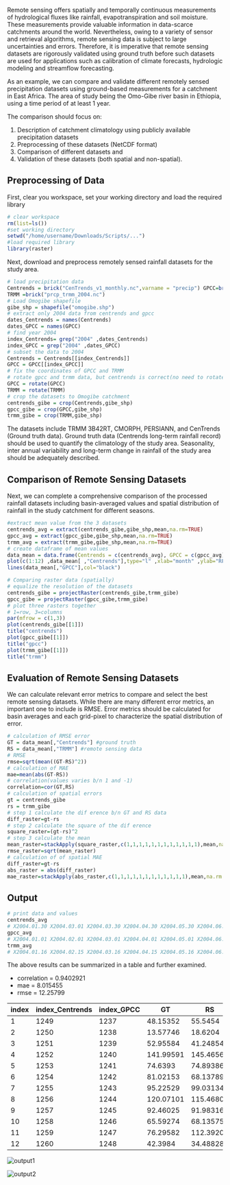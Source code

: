 Remote sensing offers spatially and temporally continuous measurements of hydrological fluxes like rainfall, evapotranspiration and soil moisture. These measurements provide valuable information in data-scarce catchments around the world. Nevertheless, owing to a variety of sensor and retrieval algorithms, remote sensing data is subject to large uncertainties and errors. Therefore, it is imperative that remote sensing datasets are rigorously validated using ground truth before such datasets are used for applications such as calibration of climate forecasts, hydrologic modeling and streamflow forecasting.

As an example, we can compare and validate different remotely sensed precipitation datasets using ground-based measurements for a catchment in East Africa. The area of study being the Omo-Gibe river basin in Ethiopia, using a time period of at least 1 year.

The comparison should focus on:

1. Description of catchment climatology using publicly available precipitation datasets
2. Preprocessing of these datasets (NetCDF format)
3. Comparison of different datasets and
4. Validation of these datasets (both spatial and non-spatial).

## Preprocessing of Data

First, clear you workspace, set your working directory and load the required library

```r
# clear workspace
rm(list=ls())
#set working directory
setwd("/home/username/Downloads/Scripts/...")
#load required library
library(raster)
```

Next, download and preprocess remotely sensed rainfall datasets for the study area.

```r
# load precipitation data
Centrends = brick("CenTrends_v1_monthly.nc",varname = "precip") GPCC=brick("precip.mon.total.v7.nc")
TRMM =brick("prcp_trmm_2004.nc")
# Load Omogibe shapefile
gibe_shp = shapefile("omogibe.shp")
# extract only 2004 data from centrends and gpcc
dates_Centrends = names(Centrends)
dates_GPCC = names(GPCC)
# find year 2004
index_Centrends= grep("2004" ,dates_Centrends)
index_GPCC = grep("2004" ,dates_GPCC)
# subset the data to 2004
Centrends = Centrends[[index_Centrends]]
GPCC = GPCC[[index_GPCC]]
# fix the coordinates of GPCC and TRMM
# rotate gpcc and trmm data, but centrends is correct(no need to rotate)
GPCC = rotate(GPCC)
TRMM = rotate(TRMM)
# crop the datasets to Omogibe catchment
centrends_gibe = crop(Centrends,gibe_shp)
gpcc_gibe = crop(GPCC,gibe_shp)
trmm_gibe = crop(TRMM,gibe_shp)
```

The datasets include TRMM 3B42RT, CMORPH, PERSIANN, and CenTrends (Ground truth data). Ground truth data (Centrends long-term rainfall record) should be used to quantify the climatology of the study area. Seasonality, inter annual variability and long-term change in rainfall of the study area should be adequately described.

## Comparison of Remote Sensing Datasets

Next, we can complete a comprehensive comparison of the processed rainfall datasets including basin-averaged values and spatial distribution of rainfall in the study catchment for different seasons.

```r
#extract mean value from the 3 datasets
centrends_avg = extract(centrends_gibe,gibe_shp,mean,na.rm=TRUE)
gpcc_avg = extract(gpcc_gibe,gibe_shp,mean,na.rm=TRUE)
trmm_avg = extract(trmm_gibe,gibe_shp,mean,na.rm=TRUE)
# create dataframe of mean values
data_mean = data.frame(Centrends = c(centrends_avg), GPCC = c(gpcc_avg), TRMM = c(trmm_avg)) # create a plot of the 3 precipitation data
plot(c(1:12) ,data_mean[ ,"Centrends"],type="l" ,xlab="month" ,ylab="RF in mm/month" ,col="red") lines(data_mean[,"TRMM"],col="blue")
lines(data_mean[,"GPCC"],col="black")

# Comparing raster data (spatially)
# equalize the resolution of the datasets
centrends_gibe = projectRaster(centrends_gibe,trmm_gibe)
gpcc_gibe = projectRaster(gpcc_gibe,trmm_gibe)
# plot three rasters together
# 1=row, 3=columns
par(mfrow = c(1,3))
plot(centrends_gibe[[1]])
title("centrends")
plot(gpcc_gibe[[1]])
title("gpcc")
plot(trmm_gibe[[1]])
title("trmm")
```

## Evaluation of Remote Sensing Datasets

We can calculate relevant error metrics to compare and select the best remote sensing datasets. While there are many different error metrics, an important one to include is RMSE. Error metrics should be calculated for basin averages and each grid-pixel to characterize the spatial distribution of error.

```r
# calculation of RMSE error
GT = data_mean[,"Centrends"] #ground truth
RS = data_mean[,"TRMM"] #remote sensing data
# RMSE
rmse=sqrt(mean((GT-RS)^2))
# calculation of MAE
mae=mean(abs(GT-RS))
# correlation(values varies b/n 1 and -1)
correlation=cor(GT,RS)
# calculation of spatial errors
gt = centrends_gibe
rs = trmm_gibe
# step 1 calculate the dif erence b/n GT and RS data
diff_raster=gt-rs
# step 2 calculate the square of the dif erence
square_raster=(gt-rs)^2
# step 3 calculate the mean
mean_raster=stackApply(square_raster,c(1,1,1,1,1,1,1,1,1,1,1,1),mean,na.rm = TRUE) # step4 calculate rmse for each pixel
rmse_raster=sqrt(mean_raster)
# calculation of of spatial MAE
diff_raster=gt-rs
abs_raster = abs(diff_raster)
mae_raster=stackApply(abs_raster,c(1,1,1,1,1,1,1,1,1,1,1,1),mean,na.rm = TRUE)
```

## Output

```r
# print data and values
centrends_avg
# X2004.01.30 X2004.03.01 X2004.03.30 X2004.04.30 X2004.05.30 X2004.06.30 X2004.07.30 [1,]    48.15352    13.57746    52.95584    141.9959     74.6393    81.02153    95.22529 X2004.08.30 X2004.09.30 X2004.10.30 X2004.11.30 X2004.12.30 [1,]     120.071    92.46025    65.59274    76.29582     42.3984
gpcc_avg
# X2004.01.01 X2004.02.01 X2004.03.01 X2004.04.01 X2004.05.01 X2004.06.01 X2004.07.01 [1,]     52.5218     17.6262     35.2628     147.755      71.842      69.488     96.9292 X2004.08.01 X2004.09.01 X2004.10.01 X2004.11.01 X2004.12.01 [1,]    132.5842     91.0448     72.4016     116.918     41.3116
trmm_avg
# X2004.01.16 X2004.02.15 X2004.03.16 X2004.04.15 X2004.05.16 X2004.06.15 X2004.07.16[1,]     55.5454     18.6204    41.24854    145.4656    74.89386    68.13789    99.03134     X2004.08.16 X2004.09.15 X2004.10.16 X2004.11.15 X2004.12.16 [1,]    115.4681    91.98316    68.13575    112.3921    34.48828

```

The above results can be summarized in a table and further examined.

- correlation = 0.9402921
- mae = 8.015455
- rmse = 12.25799

| index | index_Centrends | index_GPCC | GT | RS |
| ----- | --------------- | ---------- | --- | --- |
| 1 | 1249 | 1237 | 48.15352 | 55.5454 |
| 2 | 1250 | 1238 | 13.57746 | 18.6204 |
| 3 | 1251 | 1239 | 52.95584 | 41.24854 |
| 4 | 1252 | 1240 | 141.99591 | 145.46563 |
| 5 | 1253 | 1241 | 74.6393 | 74.89386 |
| 6 | 1254 | 1242 | 81.02153 | 68.13789 |
| 7 | 1255 | 1243 | 95.22529 | 99.03134 |
| 8 | 1256 | 1244 | 120.07101 | 115.46809 |
| 9 | 1257 | 1245 | 92.46025 | 91.98316 |
| 10 | 1258 | 1246 | 65.59274 | 68.13575 |
| 11 | 1259 | 1247 | 76.29582 | 112.39205 |
| 12 | 1260 | 1248 | 42.3984 | 34.48828 |

![output1](uploads/image1.png)

![output2](uploads/image2.png)
